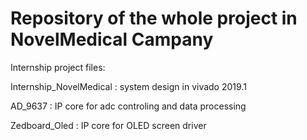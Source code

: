 # Repository of the whole project in NovelMedical Campany

Internship project files:

Internship_NovelMedical : system design in vivado 2019.1

AD_9637                 : IP core for adc controling and data processing

Zedboard_Oled           : IP core for OLED screen driver


